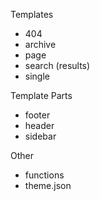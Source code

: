 Templates
- 404
- archive
- page
- search (results)
- single


Template Parts
- footer
- header
- sidebar

Other
- functions
- theme.json